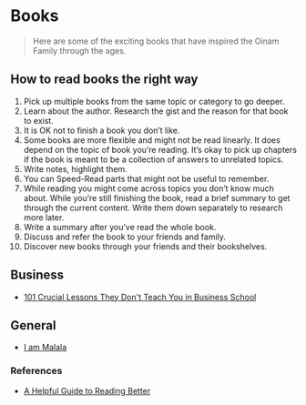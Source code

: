 # Books

> Here are some of the exciting books that have inspired the Oinam Family through the ages.

## How to read books the right way

1. Pick up multiple books from the same topic or category to go deeper.
1. Learn about the author. Research the gist and the reason for that book to exist.
1. It is OK not to finish a book you don’t like.
1. Some books are more flexible and might not be read linearly. It does depend on the topic of book you’re reading. It’s okay to pick up chapters if the book is meant to be a collection of answers to unrelated topics.
1. Write notes, highlight them.
1. You can Speed-Read parts that might not be useful to remember.
1. While reading you might come across topics you don’t know much about. While you’re still finishing the book, read a brief summary to get through the current content. Write them down separately to research more later.
1. Write a summary after you’ve read the whole book.
1. Discuss and refer the book to your friends and family.
1. Discover new books through your friends and their bookshelves.

## Business

- [101 Crucial Lessons They Don't Teach You in Business School](/books/101-crucial-lessons-they-dont-teach-you-in-business-school/)

## General

- [I am Malala](/books/i-am-malala/)

### References

- [A Helpful Guide to Reading Better](https://fs.blog/reading/)
